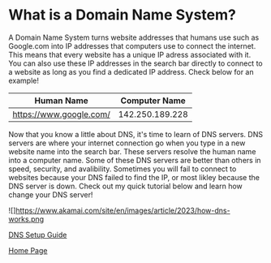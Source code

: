 # What is a Domain Name System?

A Domain Name System turns website addresses that  humans use such as Google.com into IP addresses that computers use to connect the internet.
This means that every website has a unique IP adress associated with it. You can also use these IP addresses in the search bar directly to connect to a website as long as you find a dedicated IP address. Check below for an example!

| Human Name | Computer Name |
| ------ | ------ |
| https://www.google.com/ | 142.250.189.228 |        

Now that you know a little about DNS, it's time to learn of DNS servers. DNS servers are where your internet connection go when you type in a new website name into the search bar. These servers resolve the human name into a computer name. Some of these DNS servers are better than others in speed, security, and avalibility. Sometimes you will fail to connect to websites because your DNS failed to find the IP, or most likley because the DNS server is down. Check out my quick tutorial below and learn how change your DNS server! 

![]https://www.akamai.com/site/en/images/article/2023/how-dns-works.png

[DNS Setup Guide](DNSTutorial.md)

[Home Page](README.md)
